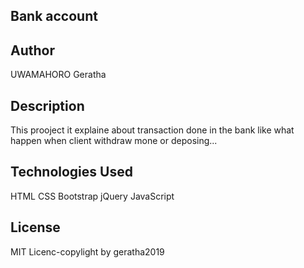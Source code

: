 ## Bank account

## Author
UWAMAHORO Geratha

## Description
This prooject it explaine about transaction done in the bank like what happen when client withdraw mone or deposing...

## Technologies Used
HTML
CSS
Bootstrap
jQuery
JavaScript


## License
MIT Licenc-copylight by geratha2019